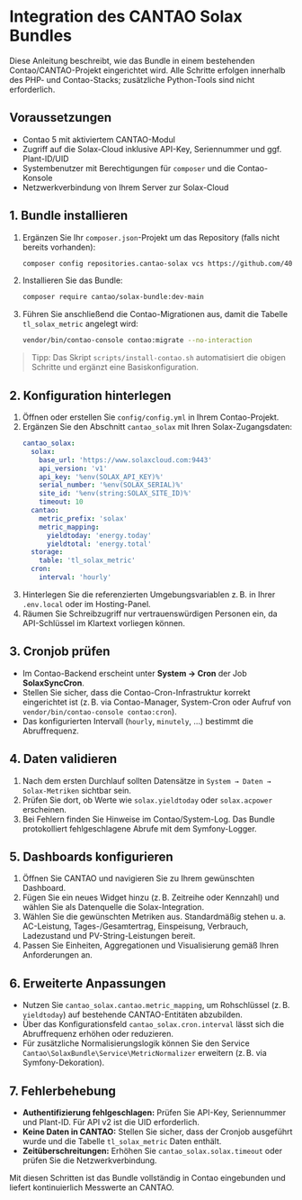 # Integration des CANTAO Solax Bundles

Diese Anleitung beschreibt, wie das Bundle in einem bestehenden Contao/CANTAO-Projekt eingerichtet wird. Alle Schritte erfolgen
innerhalb des PHP- und Contao-Stacks; zusätzliche Python-Tools sind nicht erforderlich.

## Voraussetzungen

- Contao 5 mit aktiviertem CANTAO-Modul
- Zugriff auf die Solax-Cloud inklusive API-Key, Seriennummer und ggf. Plant-ID/UID
- Systembenutzer mit Berechtigungen für `composer` und die Contao-Konsole
- Netzwerkverbindung von Ihrem Server zur Solax-Cloud

## 1. Bundle installieren

1. Ergänzen Sie Ihr `composer.json`-Projekt um das Repository (falls nicht bereits vorhanden):
   ```bash
   composer config repositories.cantao-solax vcs https://github.com/404GamerNotFound/cantao_solax_add_on.git
   ```
2. Installieren Sie das Bundle:
   ```bash
   composer require cantao/solax-bundle:dev-main
   ```
3. Führen Sie anschließend die Contao-Migrationen aus, damit die Tabelle `tl_solax_metric` angelegt wird:
   ```bash
   vendor/bin/contao-console contao:migrate --no-interaction
   ```

> Tipp: Das Skript `scripts/install-contao.sh` automatisiert die obigen Schritte und ergänzt eine Basiskonfiguration.

## 2. Konfiguration hinterlegen

1. Öffnen oder erstellen Sie `config/config.yml` in Ihrem Contao-Projekt.
2. Ergänzen Sie den Abschnitt `cantao_solax` mit Ihren Solax-Zugangsdaten:
   ```yaml
   cantao_solax:
     solax:
       base_url: 'https://www.solaxcloud.com:9443'
       api_version: 'v1'
       api_key: '%env(SOLAX_API_KEY)%'
       serial_number: '%env(SOLAX_SERIAL)%'
       site_id: '%env(string:SOLAX_SITE_ID)%'
       timeout: 10
     cantao:
       metric_prefix: 'solax'
       metric_mapping:
         yieldtoday: 'energy.today'
         yieldtotal: 'energy.total'
     storage:
       table: 'tl_solax_metric'
     cron:
       interval: 'hourly'
   ```
3. Hinterlegen Sie die referenzierten Umgebungsvariablen z. B. in Ihrer `.env.local` oder im Hosting-Panel.
4. Räumen Sie Schreibzugriff nur vertrauenswürdigen Personen ein, da API-Schlüssel im Klartext vorliegen können.

## 3. Cronjob prüfen

- Im Contao-Backend erscheint unter **System → Cron** der Job **SolaxSyncCron**.
- Stellen Sie sicher, dass die Contao-Cron-Infrastruktur korrekt eingerichtet ist (z. B. via Contao-Manager, System-Cron oder
  Aufruf von `vendor/bin/contao-console contao:cron`).
- Das konfigurierten Intervall (`hourly`, `minutely`, …) bestimmt die Abruffrequenz.

## 4. Daten validieren

1. Nach dem ersten Durchlauf sollten Datensätze in `System → Daten → Solax-Metriken` sichtbar sein.
2. Prüfen Sie dort, ob Werte wie `solax.yieldtoday` oder `solax.acpower` erscheinen.
3. Bei Fehlern finden Sie Hinweise im Contao/System-Log. Das Bundle protokolliert fehlgeschlagene Abrufe mit dem Symfony-Logger.

## 5. Dashboards konfigurieren

1. Öffnen Sie CANTAO und navigieren Sie zu Ihrem gewünschten Dashboard.
2. Fügen Sie ein neues Widget hinzu (z. B. Zeitreihe oder Kennzahl) und wählen Sie als Datenquelle die Solax-Integration.
3. Wählen Sie die gewünschten Metriken aus. Standardmäßig stehen u. a. AC-Leistung, Tages-/Gesamtertrag, Einspeisung,
   Verbrauch, Ladezustand und PV-String-Leistungen bereit.
4. Passen Sie Einheiten, Aggregationen und Visualisierung gemäß Ihren Anforderungen an.

## 6. Erweiterte Anpassungen

- Nutzen Sie `cantao_solax.cantao.metric_mapping`, um Rohschlüssel (z. B. `yieldtoday`) auf bestehende CANTAO-Entitäten abzubilden.
- Über das Konfigurationsfeld `cantao_solax.cron.interval` lässt sich die Abruffrequenz erhöhen oder reduzieren.
- Für zusätzliche Normalisierungslogik können Sie den Service `Cantao\SolaxBundle\Service\MetricNormalizer` erweitern
  (z. B. via Symfony-Dekoration).

## 7. Fehlerbehebung

- **Authentifizierung fehlgeschlagen:** Prüfen Sie API-Key, Seriennummer und Plant-ID. Für API v2 ist die UID erforderlich.
- **Keine Daten in CANTAO:** Stellen Sie sicher, dass der Cronjob ausgeführt wurde und die Tabelle `tl_solax_metric` Daten enthält.
- **Zeitüberschreitungen:** Erhöhen Sie `cantao_solax.solax.timeout` oder prüfen Sie die Netzwerkverbindung.

Mit diesen Schritten ist das Bundle vollständig in Contao eingebunden und liefert kontinuierlich Messwerte an CANTAO.
